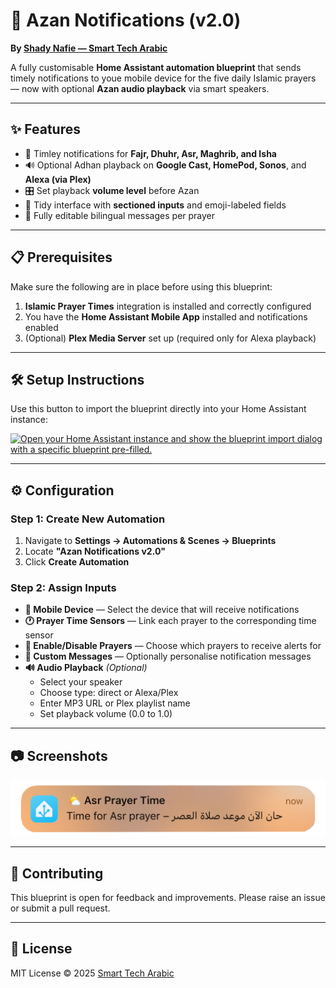 # 🕌 Azan Notifications (v2.0)

**By [Shady Nafie — Smart Tech Arabic](https://smarttecharabic.com)**

A fully customisable **Home Assistant automation blueprint** that sends timely notifications to youe mobile device for the five daily Islamic prayers — now with optional **Azan audio playback** via smart speakers.

---

## ✨ Features

- 🔔 Timley notifications for **Fajr, Dhuhr, Asr, Maghrib, and Isha**
- 🔊 Optional Adhan playback on **Google Cast, HomePod, Sonos**, and **Alexa (via Plex)**
- 🎛️ Set playback **volume level** before Azan
- 🧩 Tidy interface with **sectioned inputs** and emoji-labeled fields
- 💬 Fully editable bilingual messages per prayer

---

## 📋 Prerequisites

Make sure the following are in place before using this blueprint:

1. **Islamic Prayer Times** integration is installed and correctly configured
2. You have the **Home Assistant Mobile App** installed and notifications enabled
3. (Optional) **Plex Media Server** set up (required only for Alexa playback)

---

## 🛠️ Setup Instructions

Use this button to import the blueprint directly into your Home Assistant instance:

[![Open your Home Assistant instance and show the blueprint import dialog with a specific blueprint pre-filled.](https://my.home-assistant.io/badges/blueprint_import.svg)](https://my.home-assistant.io/redirect/blueprint_import/?blueprint_url=https%3A%2F%2Fgithub.com%2Fshadynafie%2Fhome-assistant-blueprints%2Fblob%2Fmain%2Fblueprints%2Fautomation%2Fsmarttecharabic%2Fazan-notifications%2Fazan_notifications.yaml)

---

## ⚙️ Configuration

### Step 1: Create New Automation

1. Navigate to **Settings → Automations & Scenes → Blueprints**
2. Locate **"Azan Notifications v2.0"**
3. Click **Create Automation**

### Step 2: Assign Inputs

- **📱 Mobile Device** — Select the device that will receive notifications  
- **🕐 Prayer Time Sensors** — Link each prayer to the corresponding time sensor  
- **🔔 Enable/Disable Prayers** — Choose which prayers to receive alerts for  
- **💬 Custom Messages** — Optionally personalise notification messages  
- **🔊 Audio Playback** *(Optional)*  
  - Select your speaker
  - Choose type: direct or Alexa/Plex
  - Enter MP3 URL or Plex playlist name
  - Set playback volume (0.0 to 1.0)

---

## 📷 Screenshots

![Preview](../../../../docs/images/azan_notification_preview.png)

---

## 🤝 Contributing

This blueprint is open for feedback and improvements. Please raise an issue or submit a pull request.

---

## 📜 License

MIT License © 2025 [Smart Tech Arabic](https://smarttecharabic.com)

